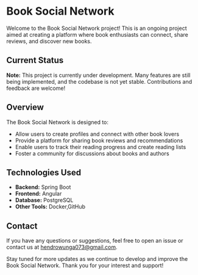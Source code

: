 # Book Social Network

Welcome to the Book Social Network project! This is an ongoing project aimed at creating a platform where book enthusiasts can connect, share reviews, and discover new books.

## Current Status

**Note:** This project is currently under development. Many features are still being implemented, and the codebase is not yet stable. Contributions and feedback are welcome!

## Overview

The Book Social Network is designed to:

- Allow users to create profiles and connect with other book lovers
- Provide a platform for sharing book reviews and recommendations
- Enable users to track their reading progress and create reading lists
- Foster a community for discussions about books and authors

## Technologies Used

- **Backend:** Spring Boot
- **Frontend:** Angular
- **Database:** PostgreSQL
- **Other Tools:** Docker,GitHub

## Contact

If you have any questions or suggestions, feel free to open an issue or contact us at [hendrowunga073@gmail.com](mailto:your-email@example.com).



Stay tuned for more updates as we continue to develop and improve the Book Social Network. Thank you for your interest and support!
